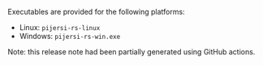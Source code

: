 Executables are provided for the following platforms:
* Linux: `pijersi-rs-linux`
* Windows: `pijersi-rs-win.exe`

Note: this release note had been partially generated using GitHub actions.
